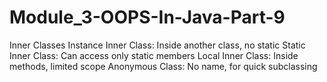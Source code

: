 # Module_3-OOPS-In-Java-Part-9
Inner Classes  Instance Inner Class: Inside another class, no static Static Inner Class: Can access only static members Local Inner Class: Inside methods, limited scope Anonymous Class: No name, for quick subclassing
